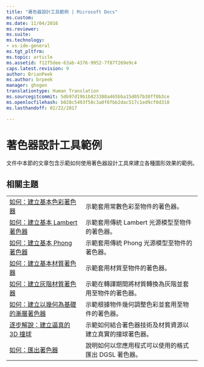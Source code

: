 ```yaml
---
title: "著色器設計工具範例 | Microsoft Docs"
ms.custom: 
ms.date: 11/04/2016
ms.reviewer: 
ms.suite: 
ms.technology:
- vs-ide-general
ms.tgt_pltfrm: 
ms.topic: article
ms.assetid: f12f5dee-63ab-4376-9952-7f87f269e9c4
caps.latest.revision: 9
author: BrianPeek
ms.author: brpeek
manager: ghogen
translationtype: Human Translation
ms.sourcegitcommit: 5db97d19b1b823388a465bba15d057b30ff0b3ce
ms.openlocfilehash: b028c5493f58c3a0f6fbb2dac517c1ed9cf0d318
ms.lasthandoff: 02/22/2017

---
```

# <a name="shader-designer-examples"></a>著色器設計工具範例
文件中本節的文章包含示範如何使用著色器設計工具來建立各種圖形效果的範例。  
  
## <a name="related-topics"></a>相關主題  
  
|||  
|-|-|  
|[如何：建立基本色彩著色器](../designers/how-to-create-a-basic-color-shader.md)|示範套用常數色彩至物件的著色器。|  
|[如何：建立基本 Lambert 著色器](../designers/how-to-create-a-basic-lambert-shader.md)|示範套用傳統 Lambert 光源模型至物件的著色器。|  
|[如何：建立基本 Phong 著色器](../designers/how-to-create-a-basic-phong-shader.md)|示範套用傳統 Phong 光源模型至物件的著色器。|  
|[如何：建立基本材質著色器](../designers/how-to-create-a-basic-texture-shader.md)|示範套用材質至物件的著色器。|  
|[如何：建立灰階材質著色器](../designers/how-to-create-a-grayscale-texture-shader.md)|示範在轉譯期間將材質轉換為灰階並套用至物件的著色器。|  
|[如何：建立以幾何為基礎的漸層著色器](../designers/how-to-create-a-geometry-based-gradient-shader.md)|示範根據物件幾何調整色彩並套用至物件的著色器。|  
|[逐步解說：建立逼真的 3D 撞球](../designers/walkthrough-creating-a-realistic-3-d-billiard-ball.md)|示範如何結合著色器技術及材質資源以建立真實的撞球著色器。|  
|[如何：匯出著色器](../designers/how-to-export-a-shader.md)|說明如何以您應用程式可以使用的格式匯出 DGSL 著色器。|
